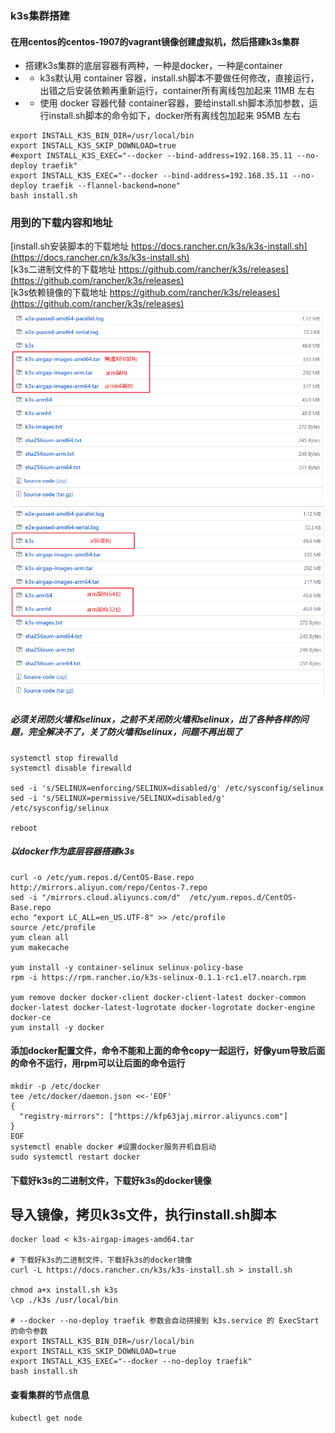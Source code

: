 ### k3s集群搭建
#### 在用centos的centos-1907的vagrant镜像创建虚拟机，然后搭建k3s集群
* 搭建k3s集群的底层容器有两种，一种是docker，一种是container
* * k3s默认用 container 容器，install.sh脚本不要做任何修改，直接运行，出错之后安装依赖再重新运行，container所有离线包加起来 11MB 左右
* * 使用 docker 容器代替 container容器，要给install.sh脚本添加参数，运行install.sh脚本的命令如下，docker所有离线包加起来 95MB 左右
```
export INSTALL_K3S_BIN_DIR=/usr/local/bin
export INSTALL_K3S_SKIP_DOWNLOAD=true
#export INSTALL_K3S_EXEC="--docker --bind-address=192.168.35.11 --no-deploy traefik"
export INSTALL_K3S_EXEC="--docker --bind-address=192.168.35.11 --no-deploy traefik --flannel-backend=none"
bash install.sh
```

### 用到的下载内容和地址
[install.sh安装脚本的下载地址 https://docs.rancher.cn/k3s/k3s-install.sh](https://docs.rancher.cn/k3s/k3s-install.sh)  
[k3s二进制文件的下载地址 https://github.com/rancher/k3s/releases](https://github.com/rancher/k3s/releases)  
[k3s依赖镜像的下载地址 https://github.com/rancher/k3s/releases](https://github.com/rancher/k3s/releases)  
![avatar](imgs/k3s-binary-file.png)
![avatar](imgs/k3s-docker-images.png)

##### 必须关闭防火墙和selinux，之前不关闭防火墙和selinux，出了各种各样的问题，完全解决不了，关了防火墙和selinux，问题不再出现了
```
systemctl stop firewalld
systemctl disable firewalld

sed -i 's/SELINUX=enforcing/SELINUX=disabled/g' /etc/sysconfig/selinux
sed -i 's/SELINUX=permissive/SELINUX=disabled/g' /etc/sysconfig/selinux

reboot

```

##### 以docker作为底层容器搭建k3s
```
curl -o /etc/yum.repos.d/CentOS-Base.repo http://mirrors.aliyun.com/repo/Centos-7.repo
sed -i "/mirrors.cloud.aliyuncs.com/d"  /etc/yum.repos.d/CentOS-Base.repo
echo "export LC_ALL=en_US.UTF-8" >> /etc/profile
source /etc/profile
yum clean all
yum makecache

yum install -y container-selinux selinux-policy-base
rpm -i https://rpm.rancher.io/k3s-selinux-0.1.1-rc1.el7.noarch.rpm

yum remove docker docker-client docker-client-latest docker-common docker-latest docker-latest-logrotate docker-logrotate docker-engine docker-ce
yum install -y docker
```

#### 添加docker配置文件，命令不能和上面的命令copy一起运行，好像yum导致后面的命令不运行，用rpm可以让后面的命令运行
```
mkdir -p /etc/docker
tee /etc/docker/daemon.json <<-'EOF'
{
  "registry-mirrors": ["https://kfp63jaj.mirror.aliyuncs.com"]
}
EOF
systemctl enable docker #设置docker服务开机自启动
sudo systemctl restart docker
```

#### 下载好k3s的二进制文件，下载好k3s的docker镜像

## 导入镜像，拷贝k3s文件，执行install.sh脚本
```
docker load < k3s-airgap-images-amd64.tar

# 下载好k3s的二进制文件，下载好k3s的docker镜像
curl -L https://docs.rancher.cn/k3s/k3s-install.sh > install.sh

chmod a+x install.sh k3s
\cp ./k3s /usr/local/bin

# --docker --no-deploy traefik 参数会自动拼接到 k3s.service 的 ExecStart 的命令参数
export INSTALL_K3S_BIN_DIR=/usr/local/bin
export INSTALL_K3S_SKIP_DOWNLOAD=true
export INSTALL_K3S_EXEC="--docker --no-deploy traefik"
bash install.sh

```

#### 查看集群的节点信息
```
kubectl get node
```